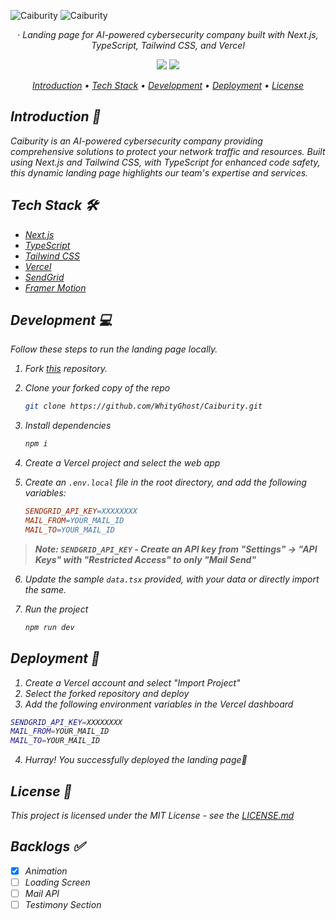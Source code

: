 ![Caiburity](https://res.cloudinary.com/dbimvbfi0/image/upload/v1721265529/caiburity-dark.png)
![Caiburity](https://res.cloudinary.com/dbimvbfi0/image/upload/v1721265797/services-dark.png)

<div align="center">
  ·
  <i>Landing page for AI-powered cybersecurity company built with Next.js, TypeScript, Tailwind CSS, and Vercel

<p align="center">
    <img src="https://img.shields.io/github/forks/jigar-sable/next-portfolio?style=for-the-badge" />
  <a href="https://caiburity.vercel.app">
    <img src="https://img.shields.io/static/v1?label=&message=View%20Demo&style=for-the-badge&color=black&logo=vercel" />
  </a>
</p>

<p align="center">
  <a href="#introduction-">Introduction</a> •
  <a href="#tech-stack-%EF%B8%8F">Tech Stack</a> •
  <a href="#development-">Development</a> •
  <a href="#deployment-">Deployment</a> •
  <a href="#license-">License</a>
</p>

</div>

## Introduction 👋

Caiburity is an AI-powered cybersecurity company providing comprehensive solutions to protect your network traffic and resources. Built using Next.js and Tailwind CSS, with TypeScript for enhanced code safety, this dynamic landing page highlights our team's expertise and services.

## Tech Stack 🛠️

- [Next.js](https://nextjs.org)
- [TypeScript](https://www.typescriptlang.org)
- [Tailwind CSS](https://tailwindcss.com)
- [Vercel](https://vercel.com/)
- [SendGrid](https://sendgrid.com)
- [Framer Motion](https://www.framer.com/motion)

## Development 💻

Follow these steps to run the landing page locally.

1. Fork [this](https://github.com/WhityGhost/Caiburity) repository.
2. Clone your forked copy of the repo

   ```bash
   git clone https://github.com/WhityGhost/Caiburity.git
   ```

3. Install dependencies

   ```bash
   npm i
   ```

4. Create a Vercel project and select the web app
5. Create an `.env.local` file in the root directory, and add the following variables:

   ```makefile
   SENDGRID_API_KEY=XXXXXXXX
   MAIL_FROM=YOUR_MAIL_ID
   MAIL_TO=YOUR_MAIL_ID
   ```

> **Note: `SENDGRID_API_KEY` - **Create an API key from "Settings"** -> **"API Keys" with "Restricted Access"** to only "Mail Send"**

6. Update the sample `data.tsx` provided, with your data or directly import the same.
7. Run the project

   ```bash
   npm run dev
   ```

## Deployment 🚀

1. Create a Vercel account and select "Import Project"
2. Select the forked repository and deploy
3. Add the following environment variables in the Vercel dashboard

```bash
SENDGRID_API_KEY=XXXXXXXX
MAIL_FROM=YOUR_MAIL_ID
MAIL_TO=YOUR_MAIL_ID
```

4. Hurray! You successfully deployed the landing page🥳

## License 📄

This project is licensed under the MIT License - see the [LICENSE.md](https://github.com/WhityGhost/Caiburity/blob/main/LICENSE.md)

## Backlogs ✅

- [x] Animation
- [ ] Loading Screen
- [ ] Mail API
- [ ] Testimony Section
